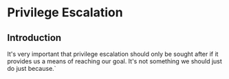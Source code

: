 # Privilege Escalation



## Introduction

It's very important that privilege escalation should only be sought after if it provides us a means of reaching our goal. It's not something we should just do just because.\`
